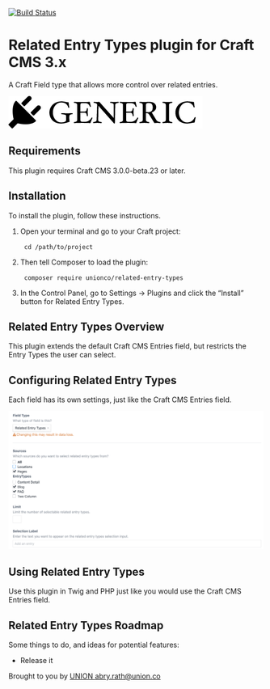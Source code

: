 [![Build Status](https://travis-ci.com/unionco/related-entry-types.svg?branch=master)](https://travis-ci.com/unionco/related-entry-types)

# Related Entry Types plugin for Craft CMS 3.x

A Craft Field type that allows more control over related entries.

![Screenshot](resources/img/plugin-logo.png)

## Requirements

This plugin requires Craft CMS 3.0.0-beta.23 or later.

## Installation

To install the plugin, follow these instructions.

1. Open your terminal and go to your Craft project:

        cd /path/to/project

2. Then tell Composer to load the plugin:

        composer require unionco/related-entry-types

3. In the Control Panel, go to Settings → Plugins and click the “Install” button for Related Entry Types.

## Related Entry Types Overview

This plugin extends the default Craft CMS Entries field, but restricts the Entry Types the user can select. 

## Configuring Related Entry Types

Each field has its own settings, just like the Craft CMS Entries field.

![Settings](resources/img/settings-screenshot.png)


## Using Related Entry Types

Use this plugin in Twig and PHP just like you would use the Craft CMS Entries field.

## Related Entry Types Roadmap

Some things to do, and ideas for potential features:

* Release it

Brought to you by [UNION <abry.rath@union.co>](https://github.com/unionco)
